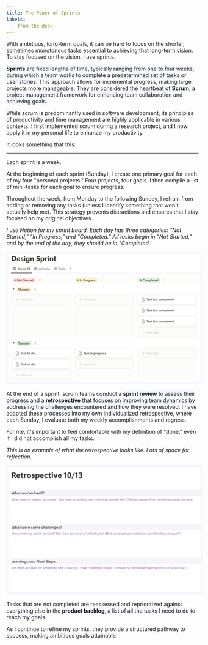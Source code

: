 ```yaml
---
title: The Power of Sprints
labels: 
  - from-the-desk
---
```


With ambitious, long-term goals, it can be hard to focus on the shorter, sometimes monotonous tasks essential to achieving that long-term vision. To stay focused on the vision, I use sprints.

<span style="background-color: #f5f7ff;"><b>Sprints</b> are fixed lengths of time, typically ranging from one to four weeks, during which a team works to complete a predetermined set of tasks or user stories.</span> This approach allows for incremental progress, making large projects more manageable. They are considered the heartbeat of <span style="background-color: #f5f7ff;"><b>Scrum</b>, a project management framework for enhancing team collaboration and achieving goals.</span>

While scrum is predominantly used in software development, its principles of productivity and time management are highly applicable in various contexts. I first implemented scrum during a research project, and I now apply it in my personal life to enhance my productivity.

It looks something that this: 

<hr>

Each sprint is a week.

At the beginning of each sprint (Sunday), I create one primary goal for each of my four "personal projects." Four projects, four goals. I then compile a list of mini-tasks for each goal to ensure progress.

Throughout the week, from Monday to the following Sunday, I refrain from adding or removing any tasks (unless I identify something that won't actually help me). This strategy prevents distractions and ensures that I stay focused on my original objectives.

*I use Notion for my sprint board. Each day has three categories: "Not Started," "In Progress," and "Completed." All tasks begin in "Not Started," and by the end of the day, they should be in "Completed.*

<img src="assets/sprint1.png" alt="Image of Sprint" style="max-width: 100%; height: auto; border: 5px solid #f5f7ff;">

At the end of a sprint, scrum teams conduct a <span style="background-color: #f5f7ff;"><b>sprint review</b> to assess their progress</span> and a <span style="background-color: #f5f7ff;"><b>retrospective</b> that focuses on improving team dynamics by addressing the challenges encountered and how they were resolved.</span> I have adapted these processes into my own individualized retrospective, where each Sunday, I evaluate both my weekly accomplishments and rogress.

For me, it's important to feel comfortable with my definition of "done," even if I did not accomplish all my tasks.

*This is an example of what the retrospective looks like. Lots of space for reflection.*

<img src="assets/retrospective.png" alt="Image of Repo" style="max-width: 100%; height: auto; border: 5px solid #f5f7ff;">

Tasks that are not completed are reassessed and reprioritized against everything else in the <span style="background-color: #f5f7ff;"><b>product backlog</b>, a list of all the tasks I need to do to reach my goals.</span>

As I continue to refine my sprints, they provide a structured pathway to success, making ambitious goals attainable.

<!-- Here's is a example: As part of my affiliation with Girl Security,* they generously funded my Google Cybersecurity Professional Certificate. I am deeply interested in cybersecurity, user privacy, and social engineering, and this certificate will allow me to gain the foundations needed to consider taking Security+ eventually.

By Google standards, the certificate is intended to take six months, but I plan to finish it by the end of the year (yes, ambitious). There are eight courses with about five modules each. Splitting it up means roughly three modules per week.

For the weeks of October 7th - 11th, my sprint goal for this project is to finish three modules. -->